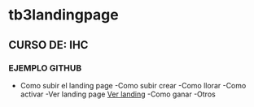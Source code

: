 # tb3landingpage


## CURSO DE: IHC

### EJEMPLO GITHUB


- Como subir el landing page
	-Como subir crear
	-Como llorar
	-Como activar
	-Ver landing page  [Ver landing](https://www.google.com)
-Como ganar
-Otros